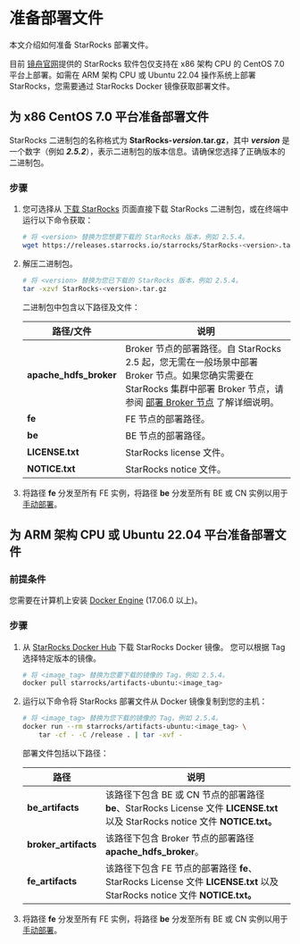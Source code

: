 # 准备部署文件

本文介绍如何准备 StarRocks 部署文件。

目前 [镜舟官网](https://www.mirrorship.cn/zh-CN/download/community)提供的 StarRocks 软件包仅支持在 x86 架构 CPU 的 CentOS 7.0 平台上部署。如需在 ARM 架构 CPU 或 Ubuntu 22.04 操作系统上部署 StarRocks，您需要通过 StarRocks Docker 镜像获取部署文件。

## 为 x86 CentOS 7.0 平台准备部署文件

StarRocks 二进制包的名称格式为 **StarRocks-*****version*****.tar.gz**，其中 ***version*** 是一个数字（例如 ***2.5.2***），表示二进制包的版本信息。请确保您选择了正确版本的二进制包。

### 步骤

1. 您可选择从 [下载 StarRocks](https://www.starrocks.io/download/community) 页面直接下载 StarRocks 二进制包，或在终端中运行以下命令获取：

   ```Bash
   # 将 <version> 替换为您想要下载的 StarRocks 版本，例如 2.5.4。
   wget https://releases.starrocks.io/starrocks/StarRocks-<version>.tar.gz
   ```

2. 解压二进制包。

   ```Bash
   # 将 <version> 替换为您已下载的 StarRocks 版本，例如 2.5.4。
   tar -xzvf StarRocks-<version>.tar.gz
   ```

   二进制包中包含以下路径及文件：

   | **路径/文件**          | **说明**                                                     |
   | ---------------------- | ------------------------------------------------------------ |
   | **apache_hdfs_broker** | Broker 节点的部署路径。自 StarRocks 2.5 起，您无需在一般场景中部署 Broker 节点。如果您确实需要在 StarRocks 集群中部署 Broker 节点，请参阅 [部署 Broker 节点](../deployment/deploy_broker.md) 了解详细说明。 |
   | **fe**                 | FE 节点的部署路径。                                          |
   | **be**                 | BE 节点的部署路径。                                          |
   | **LICENSE.txt**        | StarRocks license 文件。                                     |
   | **NOTICE.txt**         | StarRocks notice 文件。                                      |

3. 将路径 **fe** 分发至所有 FE 实例，将路径 **be** 分发至所有 BE 或 CN 实例以用于[手动部署](../deployment/deploy_manually.md)。

## 为 ARM 架构 CPU 或 Ubuntu 22.04 平台准备部署文件

### 前提条件

您需要在计算机上安装 [Docker Engine](https://docs.docker.com/engine/install/) (17.06.0 以上)。

### 步骤

1. 从 [StarRocks Docker Hub](https://hub.docker.com/r/starrocks/artifacts-ubuntu/tags) 下载 StarRocks Docker 镜像。 您可以根据 Tag 选择特定版本的镜像。

   ```Bash
   # 将 <image_tag> 替换为您要下载的镜像的 Tag，例如 2.5.4。
   docker pull starrocks/artifacts-ubuntu:<image_tag>
   ```

2. 运行以下命令将 StarRocks 部署文件从 Docker 镜像复制到您的主机：

   ```Bash
   # 将 <image_tag> 替换为您下载的镜像的 Tag，例如 2.5.4。
   docker run --rm starrocks/artifacts-ubuntu:<image_tag> \
       tar -cf - -C /release . | tar -xvf -
   ```

   部署文件包括以下路径：

   | **路径**             | **说明**                                                     |
   | -------------------- | ------------------------------------------------------------ |
   | **be_artifacts**     | 该路径下包含 BE 或 CN 节点的部署路径 **be**、StarRocks License 文件 **LICENSE.txt** 以及 StarRocks notice 文件 **NOTICE.txt。** |
   | **broker_artifacts** | 该路径下包含 Broker 节点的部署路径 **apache_hdfs_broker**。  |
   | **fe_artifacts**     | 该路径下包含 FE 节点的部署路径 **fe**、StarRocks License 文件 **LICENSE.txt** 以及 StarRocks notice 文件 **NOTICE.txt。** |

3. 将路径 **fe** 分发至所有 FE 实例，将路径 **be** 分发至所有 BE 或 CN 实例以用于[手动部署](../deployment/deploy_manually.md)。
